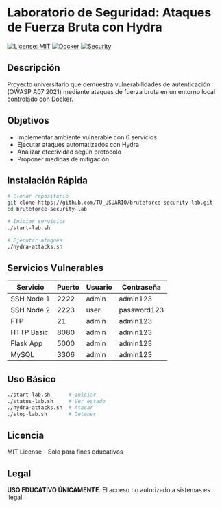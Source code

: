 # Laboratorio de Seguridad: Ataques de Fuerza Bruta con Hydra

[![License: MIT](https://img.shields.io/badge/License-MIT-yellow.svg)](https://opensource.org/licenses/MIT)
[![Docker](https://img.shields.io/badge/Docker-Compose-blue.svg)](https://www.docker.com/)
[![Security](https://img.shields.io/badge/Security-Educational-red.svg)](https://owasp.org/)

## Descripción

Proyecto universitario que demuestra vulnerabilidades de autenticación (OWASP A07:2021) mediante ataques de fuerza bruta en un entorno local controlado con Docker.

## Objetivos

-  Implementar ambiente vulnerable con 6 servicios
-  Ejecutar ataques automatizados con Hydra
-  Analizar efectividad según protocolo
-  Proponer medidas de mitigación

## Instalación Rápida

```bash
# Clonar repositorio
git clone https://github.com/TU_USUARIO/bruteforce-security-lab.git
cd bruteforce-security-lab

# Iniciar servicios
./start-lab.sh

# Ejecutar ataques
./hydra-attacks.sh
```

## Servicios Vulnerables

| Servicio | Puerto | Usuario | Contraseña |
|----------|--------|---------|------------|
| SSH Node 1 | 2222 | admin | admin123 |
| SSH Node 2 | 2223 | user | password123 |
| FTP | 21 | admin | admin123 |
| HTTP Basic | 8080 | admin | admin123 |
| Flask App | 5000 | admin | admin123 |
| MySQL | 3306 | admin | admin123 |

## Uso Básico

```bash
./start-lab.sh      # Iniciar
./status-lab.sh     # Ver estado
./hydra-attacks.sh  # Atacar
./stop-lab.sh       # Detener
```

## Licencia

MIT License - Solo para fines educativos

## Legal

**USO EDUCATIVO ÚNICAMENTE**. El acceso no autorizado a sistemas es ilegal.
